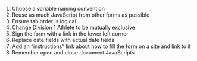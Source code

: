 1. Choose a variable naming convention
2. Reuse as much JavaScript from other forms as possible
3. Ensure tab order is logical
4. Change Division 1 Athlete to be mutually exclusive
5. Sign the form with a link in the lower left corner
6. Replace date fields with actual date fields
7. Add an “instructions” link about how to fill the form on a site and link to it
8. Remember open and close document JavaScripts

